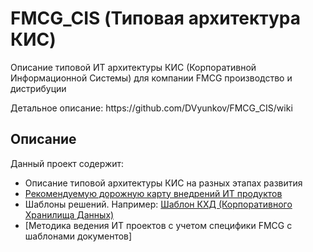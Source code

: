 # FMCG_CIS (Типовая архитектура КИС)
Описание типовой ИТ архитектуры КИС (Корпоративной Информационной Системы) для компании FMCG производство и дистрибуции
<p>Детальное описание: https://github.com/DVyunkov/FMCG_CIS/wiki</p>

## Описание
Данный проект содержит:
- Описание типовой архитектуры КИС на разных этапах развития
- [Рекомендуемую дорожную карту внедрений ИТ продуктов]
- Шаблоны решений. Например: [Шаблон КХД (Корпоративного Хранилища Данных)]
- [Методика ведения ИТ проектов с учетом специфики FMCG с шаблонами документов]


[Рекомендуемую дорожную карту внедрений ИТ продуктов]:https://github.com/DVyunkov/FMCG_CIS/wiki/%D0%94%D0%BE%D1%80%D0%BE%D0%B6%D0%BD%D0%B0%D1%8F-%D0%BA%D0%B0%D1%80%D1%82%D0%B0
[Шаблон КХД (Корпоративного Хранилища Данных)]:https://github.com/DVyunkov/FMCG_BI_DWH
[Методику ведения ИТ проектов с учетом специфики FMCG с шаблонами документов]:https://github.com/DVyunkov/FMCG_Projects
